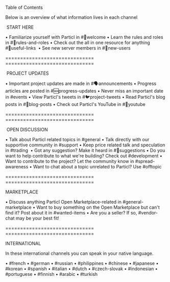 Table of Contents‬

‪Below is an overview of what information lives in each channel‬

‪ START HERE ‬

• ‪Familiarize yourself with Particl in #👋welcome‬
• ‪Learn the rules and roles in #📜rules-and-roles‬
• ‪Check out the all in one resource for anything #🔗useful-links ‬
• ‪See new server members in #👤new-users‬

‪==============================‬
‪==============================‬

‪ PROJECT UPDATES ‬

• ‪Important project updates are made in #🗣announcements
• ‪Progress articles are posted in #🆕progress-updates‬
• Never miss an important date in #events 
• ‪View Particl's tweets in #🐦project-tweets 
• Read Particl's blog posts in #📝blog-posts 
• Check out Particl's YouTube in #📌youtube 

‪==============================‬
‪==============================‬

‪ OPEN DISCUSSION ‬

• ‪Talk about Particl related topics in #general‬
• ‪Talk directly with our supportive community in #support‬
• ‪Keep price related talk and speculation in #trading  ‬
• Got any suggestion? Make it heard in #💭suggestions
• Do you want to help contribute to what we're building? Check out #development 
• Want to contribute to the project? Let the community know in #spread-awareness 
• ‪Want to chat about a topic unrelated to Particl? Use #offtopic 

‪==============================‬
‪==============================

 MARKETPLACE 

• ‪Discuss anything Particl Open Marketplace-related in #general-marketplace 
• ‪Want to buy something on the Open Marketplace but can't find it? Post about it in #wanted-items 
• ‪Are you a seller? If so, #vendor-chat may be your best fit!

‪==============================‬
‪==============================‬

INTERNATIONAL ‬

In these international channels you can speak in your native language.

• ‪#french 
• ‪#german
• ‪#russian
• ‪#philippines
• ‪#chinese
• ‪#japanese
• #korean
• ‪#spanish
• #italian
• ‪#dutch
• #czech-slovak
• ‪#indonesian
• #portuguese 
• #finnish 
• #arabic 
• #turkish